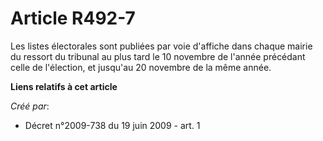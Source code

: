 # Article R492-7

Les listes électorales sont publiées par voie d'affiche dans chaque mairie du ressort du tribunal au plus tard le 10 novembre
de l'année précédant celle de l'élection, et jusqu'au 20 novembre de la même année.

**Liens relatifs à cet article**

_Créé par_:

  - Décret n°2009-738 du 19 juin 2009 - art. 1
